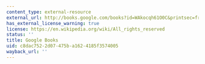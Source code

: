 ```yaml
---
content_type: external-resource
external_url: http://books.google.com/books?id=WAkocqh61O0C&printsec=frontcover#v=onepage
has_external_license_warning: true
license: https://en.wikipedia.org/wiki/All_rights_reserved
status: ''
title: Google Books
uid: c8dac752-2d07-475b-a162-4185f3574005
wayback_url: ''
---
```

